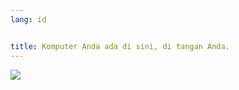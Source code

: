 ```yaml
---
lang: id


title: Komputer Anda ada di sini, di tangan Anda.
---
```


<img src="Images/earth.png" />





